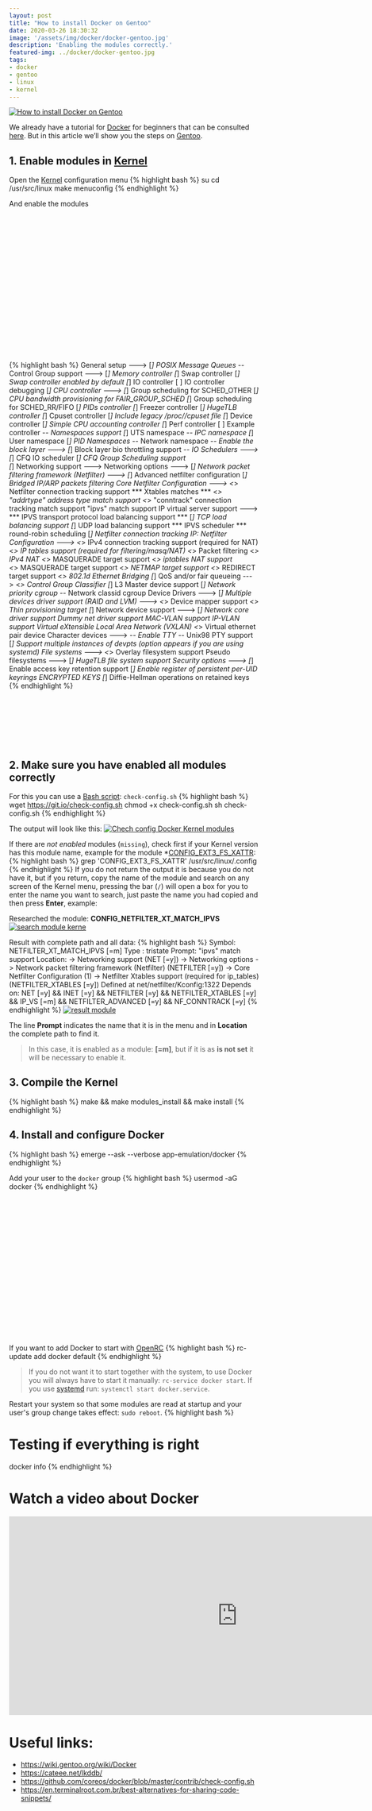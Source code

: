 ```yaml
---
layout: post
title: "How to install Docker on Gentoo"
date: 2020-03-26 18:30:32
image: '/assets/img/docker/docker-gentoo.jpg'
description: 'Enabling the modules correctly.'
featured-img: ../docker/docker-gentoo.jpg
tags:
- docker
- gentoo
- linux
- kernel
---
```


[![How to install Docker on Gentoo](/assets/img/docker/docker-gentoo.jpg)](/assets/img/docker/docker-gentoo.jpg)

We already have a tutorial for [Docker](https://docker.com/) for beginners that can be consulted [here](https://en.terminalroot.com.br/definitive-docker-tutorial-for-beginners-ubuntu/). But in this article we’ll show you the steps on [Gentoo](https://gentoo.org/).

## 1. Enable modules in [Kernel](https://www.kernel.org/)
Open the [Kernel](https://github.com/torvalds/linux) configuration menu 
{% highlight bash %}
su
cd /usr/src/linux
make menuconfig
{% endhighlight %}

And enable the modules

<!-- QUADRADO -->
<script async src="//pagead2.googlesyndication.com/pagead/js/adsbygoogle.js"></script>
<ins class="adsbygoogle"
style="display:inline-block;width:336px;height:280px"
data-ad-client="ca-pub-2838251107855362"
data-ad-slot="5351066970"></ins>
<script>
(adsbygoogle = window.adsbygoogle || []).push({});
</script>

{% highlight bash %}
General setup  --->
    [*] POSIX Message Queues
    -*- Control Group support  --->
        [*]   Memory controller 
        [*]     Swap controller
        [*]       Swap controller enabled by default
        [*]   IO controller
        [ ]     IO controller debugging
        [*]   CPU controller  --->
              [*]   Group scheduling for SCHED_OTHER
              [*]     CPU bandwidth provisioning for FAIR_GROUP_SCHED
              [*]   Group scheduling for SCHED_RR/FIFO
        [*]   PIDs controller
        [*]   Freezer controller
        [*]   HugeTLB controller
        [*]   Cpuset controller
        [*]     Include legacy /proc/<pid>/cpuset file
        [*]   Device controller
        [*]   Simple CPU accounting controller
        [*]   Perf controller
        [ ]   Example controller 
    -*- Namespaces support
        [*]   UTS namespace
        -*-   IPC namespace
        [*]   User namespace
        [*]   PID Namespaces
        -*-   Network namespace
-*- Enable the block layer  --->
    [*]   Block layer bio throttling support
    -*- IO Schedulers  --->
        [*]   CFQ IO scheduler
            [*]   CFQ Group Scheduling support   
[*] Networking support  --->
      Networking options  --->
        [*] Network packet filtering framework (Netfilter)  --->
            [*] Advanced netfilter configuration
            [*]  Bridged IP/ARP packets filtering
                Core Netfilter Configuration  --->
                  <*> Netfilter connection tracking support 
                  *** Xtables matches ***
                  <*>   "addrtype" address type match support
                  <*>   "conntrack" connection tracking match support
                  <M>   "ipvs" match support
            <M> IP virtual server support  --->
                  *** IPVS transport protocol load balancing support ***
                  [*]   TCP load balancing support
                  [*]   UDP load balancing support
                  *** IPVS scheduler ***
                  <M>   round-robin scheduling
                  [*]   Netfilter connection tracking
                IP: Netfilter Configuration  --->
                  <*> IPv4 connection tracking support (required for NAT)
                  <*> IP tables support (required for filtering/masq/NAT)
                  <*>   Packet filtering
                  <*>   IPv4 NAT
                  <*>     MASQUERADE target support
                  <*>   iptables NAT support  
                  <*>     MASQUERADE target support
                  <*>     NETMAP target support
                  <*>     REDIRECT target support
        <*> 802.1d Ethernet Bridging
        [*] QoS and/or fair queueing  ---> 
            <*>   Control Group Classifier
        [*] L3 Master device support
        [*] Network priority cgroup
        -*- Network classid cgroup
Device Drivers  --->
    [*] Multiple devices driver support (RAID and LVM)  --->
        <*>   Device mapper support
        <*>     Thin provisioning target
    [*] Network device support  --->
        [*]   Network core driver support
        <M>     Dummy net driver support
        <M>     MAC-VLAN support
        <M>     IP-VLAN support
        <M>     Virtual eXtensible Local Area Network (VXLAN)
        <*>     Virtual ethernet pair device
    Character devices  --->
        -*- Enable TTY
        -*-   Unix98 PTY support
        [*]     Support multiple instances of devpts (option appears if you are using systemd)
File systems  --->
    <*> Overlay filesystem support 
    Pseudo filesystems  --->
        [*] HugeTLB file system support
Security options  --->
    [*] Enable access key retention support
    [*]   Enable register of persistent per-UID keyrings
    <M>   ENCRYPTED KEYS
    [*]   Diffie-Hellman operations on retained keys
{% endhighlight %}

<!-- LISTA MIN -->
<script async src="//pagead2.googlesyndication.com/pagead/js/adsbygoogle.js"></script>
<ins class="adsbygoogle"
style="display:inline-block;width:730px;height:95px"
data-ad-client="ca-pub-2838251107855362"
data-ad-slot="5351066970"></ins>
<script>
(adsbygoogle = window.adsbygoogle || []).push({});
</script>

## 2. Make sure you have enabled all modules correctly
For this you can use a [Bash script](https://en.terminalroot.com.br/bash): `check-config.sh`
{% highlight bash %}
wget https://git.io/check-config.sh
chmod +x check-config.sh
sh check-config.sh
{% endhighlight %}

The output will look like this:
[![Chech config Docker Kernel modules](/assets/img/docker/check-config-output.jpg)](/assets/img/docker/check-config-output.jpg)

If there are *not enabled* modules (`missing`), check first if your Kernel version has this module name, example for the module *[CONFIG_EXT3_FS_XATTR](https://cateee.net/lkddb/web-lkddb/EXT3_FS_XATTR.html):
{% highlight bash %}
grep 'CONFIG_EXT3_FS_XATTR' /usr/src/linux/.config
{% endhighlight %}
If you do not return the output it is because you do not have it, but if you return, copy the name of the module and search on any screen of the Kernel menu, pressing the bar (`/`) will open a box for you to enter the name you want to search, just paste the name you had copied and then press **Enter**, example:

<!-- RETANGULO LARGO 2 -->
<script async src="//pagead2.googlesyndication.com/pagead/js/adsbygoogle.js"></script>
<ins class="adsbygoogle"
style="display:block; text-align:center;"
data-ad-layout="in-article"
data-ad-format="fluid"
data-ad-client="ca-pub-2838251107855362"
data-ad-slot="8549252987"></ins>
<script>
(adsbygoogle = window.adsbygoogle || []).push({});
</script>


Researched the module: **CONFIG_NETFILTER_XT_MATCH_IPVS**
[![search module kerne](/assets/img/docker/search-module-kernel.jpg)](/assets/img/docker/search-module-kernel.jpg)

Result with complete path and all data:
{% highlight bash %}
Symbol: NETFILTER_XT_MATCH_IPVS [=m]
Type  : tristate
Prompt: "ipvs" match support
  Location: 
    -> Networking support (NET [=y])
       -> Networking options
        -> Network packet filtering framework (Netfilter) (NETFILTER [=y])
          -> Core Netfilter Configuration
(1)         -> Netfilter Xtables support (required for ip_tables) (NETFILTER_XTABLES [=y])
  Defined at net/netfilter/Kconfig:1322
  Depends on: NET [=y] && INET [=y] && NETFILTER [=y] && NETFILTER_XTABLES [=y] && IP_VS [=m] && NETFILTER_ADVANCED [=y] && NF_CONNTRACK [=y]
{% endhighlight %}
[![result module](/assets/img/docker/result-module.jpg)](/assets/img/docker/result-module.jpg)

The line **Prompt** indicates the name that it is in the menu and in **Location** the complete path to find it.
> In this case, it is enabled as a module: **[=m]**, but if it is as **is not set** it will be necessary to enable it.

<!-- RETANGULO LARGO -->
<script async src="https://pagead2.googlesyndication.com/pagead/js/adsbygoogle.js"></script>
<!-- Informat -->
<ins class="adsbygoogle"
style="display:block"
data-ad-client="ca-pub-2838251107855362"
data-ad-slot="2327980059"
data-ad-format="auto"
data-full-width-responsive="true"></ins>
<script>
(adsbygoogle = window.adsbygoogle || []).push({});
</script>

## 3. Compile the Kernel
{% highlight bash %}
make && make modules_install && make install
{% endhighlight %}

## 4. Install and configure Docker
{% highlight bash %}
emerge --ask --verbose app-emulation/docker
{% endhighlight %}

Add your user to the `docker` group
{% highlight bash %}
usermod -aG docker <username>
{% endhighlight %}

<!-- QUADRADO -->
<script async src="//pagead2.googlesyndication.com/pagead/js/adsbygoogle.js"></script>
<ins class="adsbygoogle"
style="display:inline-block;width:336px;height:280px"
data-ad-client="ca-pub-2838251107855362"
data-ad-slot="5351066970"></ins>
<script>
(adsbygoogle = window.adsbygoogle || []).push({});
</script>

If you want to add Docker to start with [OpenRC](https://wiki.gentoo.org/wiki/OpenRC)
{% highlight bash %}
rc-update add docker default
{% endhighlight %}
> If you do not want it to start together with the system, to use Docker you will always have to start it manually: `rc-service docker start`. If you use [systemd](https://freedesktop.org/wiki/Software/systemd/) run: `systemctl start docker.service`.

Restart your system so that some modules are read at startup and your user's group change takes effect: `sudo reboot`.
{% highlight bash %}
# Testing if everything is right
docker info
{% endhighlight %}

# Watch a video about Docker

<iframe width = "920" height = "400" src = "https://www.youtube.com/embed/bsGkIKP1OZ4" frameborder = "0" allow = "accelerometer; autoplay; encrypted-media; gyroscope; picture-in -picture "allowfullscreen> </iframe>

# Useful links:
+ <https://wiki.gentoo.org/wiki/Docker>
+ <https://cateee.net/lkddb/>
+ <https://github.com/coreos/docker/blob/master/contrib/check-config.sh>
+ <https://en.terminalroot.com.br/best-alternatives-for-sharing-code-snippets/>
